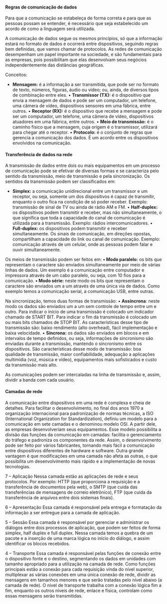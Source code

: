 #### Regras de comunicação de dados


Para que a comunicação se estabeleça de forma correta e para que as pessoas possam se entender, é necessário que seja estabelecido um acordo de como a linguagem será utilizada.

A comunicação de dados segue os mesmos princípios, só que a informação estará no formato de dados e ocorrerá entre dispositivos, seguindo regras bem definidas, que vamos chamar de protocolos. As redes de comunicação desempenham um papel importante na sociedade, e são fundamentais para as empresas, pois possibilitam que elas desenvolvam seus negócios independentemente das distâncias geográficas.

Conceitos:
- **Mensagem:** é a informação a ser transmitida, que pode ser no
formato de texto, números, figuras, áudio ou vídeo; ou, ainda, de
diversos tipos de combinação entre eles.
• **Transmissor (TX):** é o dispositivo que envia a mensagem de dados e pode ser um computador, um telefone, uma câmera de vídeo, dispositivos sensores em uma fábrica, entre outros.
• **Receptor (RX):** é o dispositivo que recebe a mensagem e pode
ser um computador, um telefone, uma câmera de vídeo, dispositivos atuadores em uma fábrica, entre outros.
• **Meio de transmissão:** é o caminho físico que a mensagem, cuja
origem é o transmissor, utilizará para chegar até o receptor.
• **Protocolo:** é o conjunto de regras que gerencia a comunicação
dos dados. É um acordo entre os dispositivos envolvidos na
comunicação.

#### Transferência de dados na rede
A transmissão de dados entre dois ou mais equipamentos em um processo de comunicação pode se efetivar de diversas formas e se caracteriza pelo sentido da transmissão, meio de transmissão e pela sincronização. Os sentidos da transmissão podem ser classificados em:

- **Simplex:** a comunicação unidirecional entre um transmissor e
um receptor, ou seja, somente um dos dispositivos é capaz de
transmitir, enquanto o outro fica na condição de só poder receber.
Exemplo: transmissão de sinal de TV ou ainda de rádio AM e FM.
• **Half-duplex:** os dispositivos podem transmitir e receber, mas não
simultaneamente, o que significa que toda a capacidade do canal
de comunicação é utilizada para a transmissão. Exemplo: rádios
intercomunicadores.
• **Full-duplex:** os dispositivos podem transmitir e receber simultaneamente. Os sinais de comunicação, em direções opostas, compartilham a capacidade do link ou canal de comunicação.
Exemplo: comunicação através de um celular, onde as pessoas
podem falar e ouvir simultaneamente.

Os meios de transmissão podem ser feitos em:
**• Modo paralelo:** os bits que representam o caractere são enviados
simultaneamente por meio de várias linhas de dados. Um exemplo é a comunicação entre computador e impressora através de
um cabo paralelo, ou seja, com 10 fios para a comunicação.
**• Modo série:** neste modo os bits que representam o caractere são enviados um a um através de uma única via de dados.
Como exemplo temos a comunicação serial, a comunicação USB, entre outras.

Na sincronização, temos duas formas de transmissão:
• **Assíncrona**: neste modo os dados são enviados um a um sem
controle de tempo entre um e outro. Para indicar o início de uma
transmissão é colocado um indicador chamado de START BIT.
Para indicar o fim da transmissão é colocado um ou mais bits
chamados de STOP BIT. As características desse tipo de transmissão são: baixo rendimento (alto overhead), fácil implementação e baixa velocidade.
• **Síncrona:** os dados são enviados em blocos e em intervalos de
tempo definidos, ou seja, informações de sincronismo são enviadas durante a transmissão, mantendo o sincronismo entre os
dispositivos. São características desse modo de transmissão:
boa qualidade de transmissão, maior confiabilidade, adequação
a aplicações multimídia (voz, música e vídeo), equipamentos
mais sofisticados e custo da transmissão mais alto.

As comunicações podem ser intercaladas na linha de transmissão e, assim, dividir a banda com cada usuário.

#### Camadas de rede
A comunicação entre dispositivos em uma rede é complexa e cheia de detalhes. Para facilitar o desenvolvimento, no final dos anos 1970 a organização internacional para padronização de normas técnicas, a ISO (International Organization for Standardization), definiu um modelo para a comunicação em sete camadas e o denominou modelo OSI. A partir dele, as empresas desenvolveriam seus equipamentos. Esse modelo possibilita a divisão das funções da comunicação em camadas: facilita o gerenciamento do tráfego e padroniza os componentes da rede. Assim, o desenvolvimento pode ser feito por vários fabricantes, tornando mais fácil a comunicação entre dispositivos diferentes de hardware e software. Outra grande vantagem é que modificações em uma camada não afeta as outras, o que possibilita um desenvolvimento mais rápido e a implementação de novas tecnologias.

7 – Aplicação
Nessa camada estão as aplicações de rede e seus protocolos. Por exemplo: HTTP (que
proporciona a requisição e a transferência de documentos pela web), o SMTP (que cuida
das transferências de mensagens de correio eletrônico), FTP (que cuida da transferência
de arquivos entre dois sistemas finais).

6 – Apresentação 
Essa camada é responsável pela entrega e formatação da informação a ser entregue para
a camada de aplicação.

5 – Sessão
Essa camada é responsável por gerenciar e administrar os diálogos entre dois processos
de aplicação, que podem ser feitos de forma simplex, half duplex e full duplex. Nessa
camada temos a quebra de um pacote e a inserção de uma marca lógica no início do
diálogo, e assim identificar os blocos recebidos. 

4 – Transporte
Essa camada é responsável pelas funções de conexão entre o dispositivo fonte e o
destino, segmentando os dados em unidades com tamanho apropriado para a utilização
na camada de rede. Como funções principais estão a conexão para cada requisição vinda
do nível superior, multiplexar as várias conexões em uma única conexão de rede, dividir
as mensagens em tamanhos menores e que serão tratadas pelo nível abaixo (a camada de
rede). O nível de transporte trabalha com a conexão lógica fim a fim, enquanto os outros
níveis de rede, enlace e física, controlam como essas mensagens serão transmitidas.